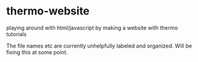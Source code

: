 # thermo-website
playing around with html/javascript by making a website with thermo tutorials

The file names etc are currently unhelpfully labeled and organized. Will be fixing this at some point.
